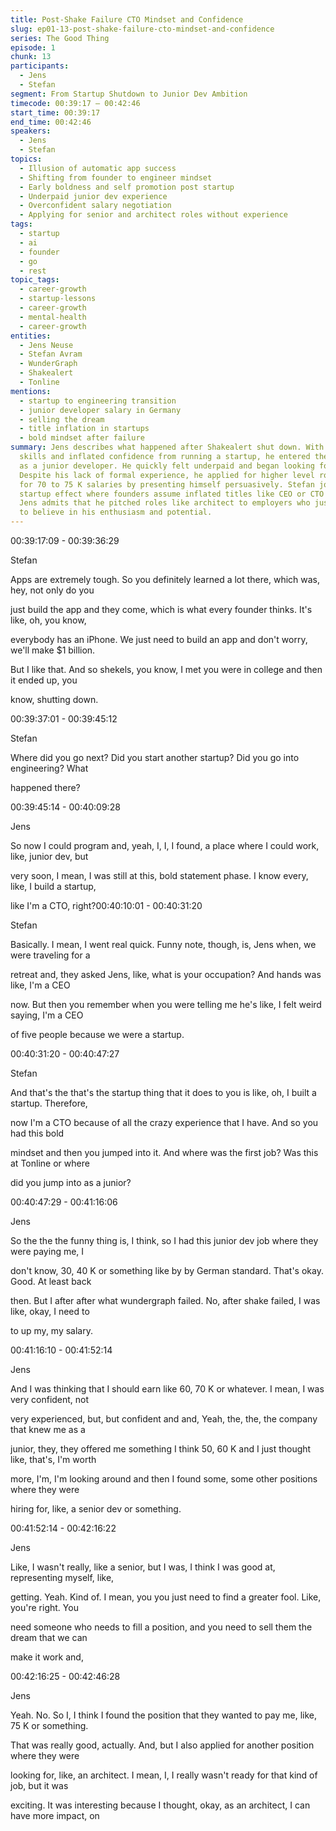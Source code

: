```yaml
---
title: Post-Shake Failure CTO Mindset and Confidence
slug: ep01-13-post-shake-failure-cto-mindset-and-confidence
series: The Good Thing
episode: 1
chunk: 13
participants:
  - Jens
  - Stefan
segment: From Startup Shutdown to Junior Dev Ambition
timecode: 00:39:17 – 00:42:46
start_time: 00:39:17
end_time: 00:42:46
speakers:
  - Jens
  - Stefan
topics:
  - Illusion of automatic app success
  - Shifting from founder to engineer mindset
  - Early boldness and self promotion post startup
  - Underpaid junior dev experience
  - Overconfident salary negotiation
  - Applying for senior and architect roles without experience
tags:
  - startup
  - ai
  - founder
  - go
  - rest
topic_tags:
  - career-growth
  - startup-lessons
  - career-growth
  - mental-health
  - career-growth
entities:
  - Jens Neuse
  - Stefan Avram
  - WunderGraph
  - Shakealert
  - Tonline
mentions:
  - startup to engineering transition
  - junior developer salary in Germany
  - selling the dream
  - title inflation in startups
  - bold mindset after failure
summary: Jens describes what happened after Shakealert shut down. With new programming
  skills and inflated confidence from running a startup, he entered the job market
  as a junior developer. He quickly felt underpaid and began looking for better offers.
  Despite his lack of formal experience, he applied for higher level roles and aimed
  for 70 to 75 K salaries by presenting himself persuasively. Stefan jokes about the
  startup effect where founders assume inflated titles like CEO or CTO too early.
  Jens admits that he pitched roles like architect to employers who just needed someone
  to believe in his enthusiasm and potential.
---
```



00:39:17:09 - 00:39:36:29

Stefan

Apps are extremely tough. So you definitely learned a lot there, which was, hey, not only do you

just build the app and they come, which is what every founder thinks. It's like, oh, you know,

everybody has an iPhone. We just need to build an app and don't worry, we'll make $1 billion.

But I like that. And so shekels, you know, I met you were in college and then it ended up, you

know, shutting down.

00:39:37:01 - 00:39:45:12

Stefan

Where did you go next? Did you start another startup? Did you go into engineering? What

happened there?

00:39:45:14 - 00:40:09:28

Jens

So now I could program and, yeah, I, I, I found, a place where I could work, like, junior dev, but

very soon, I mean, I was still at this, bold statement phase. I know every, like, I build a startup,

like I'm a CTO, right?00:40:10:01 - 00:40:31:20

Stefan

Basically. I mean, I went real quick. Funny note, though, is, Jens when, we were traveling for a

retreat and, they asked Jens, like, what is your occupation? And hands was like, I'm a CEO

now. But then you remember when you were telling me he's like, I felt weird saying, I'm a CEO

of five people because we were a startup.

00:40:31:20 - 00:40:47:27

Stefan

And that's the that's the startup thing that it does to you is like, oh, I built a startup. Therefore,

now I'm a CTO because of all the crazy experience that I have. And so you had this bold

mindset and then you jumped into it. And where was the first job? Was this at Tonline or where

did you jump into as a junior?

00:40:47:29 - 00:41:16:06

Jens

So the the the funny thing is, I think, so I had this junior dev job where they were paying me, I

don't know, 30, 40 K or something like by by German standard. That's okay. Good. At least back

then. But I after after what wundergraph failed. No, after shake failed, I was like, okay, I need to

to up my, my salary.

00:41:16:10 - 00:41:52:14

Jens

And I was thinking that I should earn like 60, 70 K or whatever. I mean, I was very confident, not

very experienced, but, but confident and and, Yeah, the, the, the company that knew me as a

junior, they, they offered me something I think 50, 60 K and I just thought like, that's, I'm worth

more, I'm, I'm looking around and then I found some, some other positions where they were

hiring for, like, a senior dev or something.

00:41:52:14 - 00:42:16:22

Jens

Like, I wasn't really, like a senior, but I was, I think I was good at, representing myself, like,

getting. Yeah. Kind of. I mean, you you just need to find a greater fool. Like, you're right. You

need someone who needs to fill a position, and you need to sell them the dream that we can

make it work and,

00:42:16:25 - 00:42:46:28

Jens

Yeah. No. So I, I think I found the position that they wanted to pay me, like, 75 K or something.

That was really good, actually. And, but I also applied for another position where they were

looking for, like, an architect. I mean, I, I really wasn't ready for that kind of job, but it was

exciting. It was interesting because I thought, okay, as an architect, I can have more impact, on

